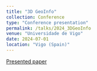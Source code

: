 ```yaml
---
title: "3D GeoInfo"
collection: Conference
type: "Conference presentation"
permalink: /talks/2024_3DGeoInfo
venue: "Universidade de Vigo"
date: 2024-07-01
location: "Vigo (Spain)"
---
```


[Presented paper](https://doi.org/10.5194/isprs-archives-XLVIII-4-W11-2024-9-2024)

<!--
[More information here]()
-->

